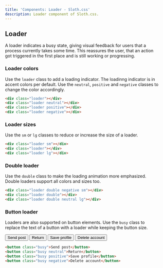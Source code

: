 ```yaml
---
title: 'Components: Loader - Sloth.css'
description: Loader component of Sloth.css.
---
```


## Loader

A loader indicates a busy state, giving visual feedback for users that a process currently takes some time. This reassures the user, that an action got triggered in the first place and is still working or progressing.

### Loader colors

Use the `loader` class to add a loading indicator. The loadinng indicator is in accent colors per default. Use the `neutral`, `positive` and `negative` classes to change the color accordingly.

<div class="demo flex flex-wrap gap-8">
  <div class="loader"></div>
  <div class="loader neutral"></div>
  <div class="loader positive"></div>
  <div class="loader negative"></div>
</div>

```html
<div class="loader"></div>
<div class="loader neutral"></div>
<div class="loader positive"></div>
<div class="loader negative"></div>
```

### Loader sizes

Use the `sm` or `lg` classes to reduce or increase the size of a loader.

<div class="demo flex flex-wrap items-center gap-8">
  <div class="loader sm"></div>
  <div class="loader"></div>
  <div class="loader lg"></div>
</div>

```html
<div class="loader sm"></div>
<div class="loader"></div>
<div class="loader lg"></div>
```

### Double loader

Use the `double` class to make the loading animation more emphasized. Double loaders support all colors and sizes too.

<div class="demo flex flex-wrap items-center gap-8">
  <div class="loader double negative sm"></div>
  <div class="loader double"></div>
  <div class="loader double neutral lg"></div>
</div>

```html
<div class="loader double negative sm"></div>
<div class="loader double"></div>
<div class="loader double neutral lg"></div>
```

### Button loader

Loaders are also supported on button elements. Use the `busy` class to replace the text of a button with a loader while keeping the button size.

<div class="demo flex flex-wrap items-center gap-8">
  <button class="busy">Send post</button>
  <button class="busy neutral">Return</button>
  <button class="busy positive">Save profile</button>
  <button class="busy negative">Delete account</button>
</div>

```html
<button class="busy">Send post</button>
<button class="busy neutral">Return</button>
<button class="busy positive">Save profile</button>
<button class="busy negative">Delete account</button>
```
